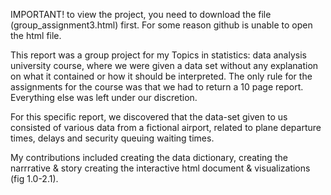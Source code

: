 IMPORTANT! to view the project, you need to download the file (group_assignment3.html) first. For some reason github is unable to open the html file.

This report was a group project for my Topics in statistics: data analysis university course, where we were given a data set without any explanation on what it contained or how it
should be interpreted. The only rule for the assignments for the course was that we had to return a 10 page report. Everything else was left under our discretion.

For this specific report, we discovered that the data-set given to us consisted of various data from a fictional airport, related to plane departure times, delays and security queuing waiting times.

My contributions included creating the data dictionary, creating the narrrative & story creating the interactive html document & visualizations (fig 1.0-2.1).

